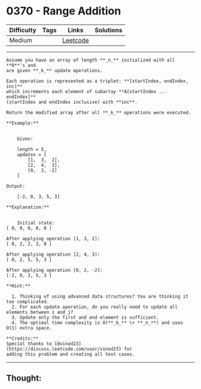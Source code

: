 # 0370 - Range Addition

Difficulty  | Tags | Links | Solutions
----------- | ---- | ----- | -----
Medium |  | [Leetcode](https://leetcode.com/problems/range-addition/description/) |


-----------

```
Assume you have an array of length **_n_** initialized with all **0**'s and
are given **_k_** update operations.

Each operation is represented as a triplet: **[startIndex, endIndex, inc]**
which increments each element of subarray **A[startIndex ... endIndex]**
(startIndex and endIndex inclusive) with **inc**.

Return the modified array after all **_k_** operations were executed.

**Example:**


    Given:    length = 5,    updates = [        [1,  3,  2],        [2,  4,  3],        [0,  2, -2]    ]Output:    [-2, 0, 3, 5, 3]

**Explanation:**


    Initial state:[ 0, 0, 0, 0, 0 ]After applying operation [1, 3, 2]:[ 0, 2, 2, 2, 0 ]After applying operation [2, 4, 3]:[ 0, 2, 5, 5, 3 ]After applying operation [0, 2, -2]:[-2, 0, 3, 5, 3 ]

**Hint:**

  1. Thinking of using advanced data structures? You are thinking it too complicated.
  2. For each update operation, do you really need to update all elements between i and j?
  3. Update only the first and end element is sufficient.
  4. The optimal time complexity is O(**_k_** \+ **_n_**) and uses O(1) extra space.

**Credits:**
Special thanks to [@vinod23](https://discuss.leetcode.com/user/vinod23) for
adding this problem and creating all test cases.
```

-----------

## Thought:
